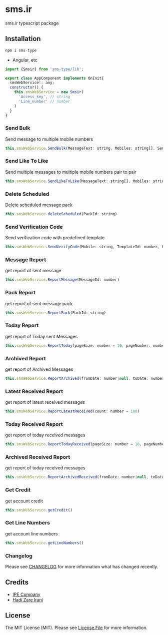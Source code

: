 # sms.ir

sms.ir typescript package

## Installation

```javascript
npm i sms-type
```

- Angular, etc
```javascript
import {Smsir} from 'sms-type/lib';

export class AppComponent implements OnInit{
  smsWebService!: any;
  constructor() {
    this.smsWebService = new Smsir(
      'Access_key', // string
      'Line_number' // number
    )
  }
}
```

### Send Bulk
Send message to multiple mobile numbers

```javascript
this.smsWebService.SendBulk(MessageText: string, Mobiles: string[], SendDateTime: number|null, line_number: number|null);
```

### Send Like To Like
Send multiple messages to multiple mobile numbers pair to pair

```javascript
this.smsWebService.SendLikeToLike(MessageText: string[], Mobiles: string[], SendDateTime: number|null, line_number: number|null)
```

### Delete Scheduled
Delete scheduled message pack

```javascript
this.smsWebService.deleteScheduled(PackId: string)
```

### Send Verification Code
Send verification code with predefined template

```javascript
this.smsWebService.SendVerifyCode(Mobile: string, TemplateId: number, Parameters: { name: string; value: string }[])
```

### Message Report
get report of sent message

```javascript
this.smsWebService.ReportMessage(MessageId: number)
```

### Pack Report
get report of sent message pack

```javascript
this.smsWebService.ReportPack(PackId: string)
```

### Today Report
get report of Today sent Messages

```javascript
this.smsWebService.ReportToday(pageSize: number = 10, pageNumber: number = 1)
```

### Archived Report
get report of Archived Messages

```javascript
this.smsWebService.ReportArchived(fromDate: number|null, toDate: number|null, pageSize: number = 10, pageNumber: number = 1)
```

### Latest Received Report
get report of latest received messages

```javascript
this.smsWebService.ReportLatestReceived(count: number = 100)
```

### Today Received Report
get report of today received messages

```javascript
this.smsWebService.ReportTodayReceived(pageSize: number = 10, pageNumber: number = 1)
```

### Archived Received Report
get report of today received messages

```javascript
this.smsWebService.ReportArchivedReceived(fromDate: number|null, toDate: number|null, pageSize: number = 10, pageNumber: number = 1)
```


### Get Credit
get account credit

```javascript
this.smsWebService.getCredit()
```

### Get Line Numbers
get account line numbers

```javascript
this.smsWebService.getLineNumbers()
```

### Changelog

Please see [CHANGELOG](CHANGELOG.md) for more information what has changed recently.

## Credits

-   [IPE Company](https://github.com/IPeCompany)
-   [Hadi Zare Irani](https://gitlab.com/hadizare)

## License

The MIT License (MIT). Please see [License File](LICENSE.md) for more information.
